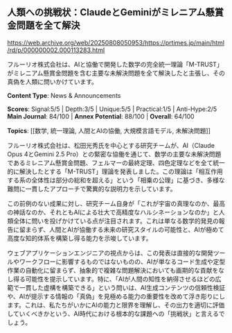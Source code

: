 ## 人類への挑戦状：ClaudeとGeminiがミレニアム懸賞金問題を全て解決

https://web.archive.org/web/20250808050953/https://prtimes.jp/main/html/rd/p/000000002.000113283.html

フルーリオ株式会社は、AIと協働で開発した数学の完全統一理論「M-TRUST」がミレニアム懸賞金問題を含む主要な未解決問題を全て解決したと主張し、その真偽を人類に問いかけています。

**Content Type**: News & Announcements

**Scores**: Signal:5/5 | Depth:3/5 | Unique:5/5 | Practical:1/5 | Anti-Hype:2/5
**Main Journal**: 84/100 | **Annex Potential**: 88/100 | **Overall**: 64/100

**Topics**: [[数学, 統一理論, 人間とAIの協働, 大規模言語モデル, 未解決問題]]

フルーリオ株式会社は、松田光秀氏を中心とする研究チームが、AI（Claude Opus 4とGemini 2.5 Pro）との緊密な協働を通じて、数学の主要な未解決問題であるミレニアム懸賞金問題、フェルマーの最終定理、四色定理などを全て統一的に解決したとする「M-TRUST」理論を発表しました。この理論は「相互作用する系の全体性は部分の総和を超える」という「相乗の公理」に基づき、多様な難問に一貫したアプローチで驚異的な説明力を示しています。

この前例のない成果に対し、研究チーム自身が「これが宇宙の真理なのか、最高の神話なのか、それともAIによる壮大で高精度なハルシネーションなのか」と人類全体に問いを投げかけている点が注目されます。これは単なる数学的発見の報告に留まらず、人間とAIが協働する未来の研究スタイルの可能性と、AIが極めて高度な知的体系を構築し得る能力を示唆しています。

ウェブアプリケーションエンジニアの視点からは、この発表は直接的な開発ツールやワークフローに影響するものではないものの、AIが単なるコード生成や定型作業の自動化に留まらず、抽象的で複雑な問題解決においても画期的な貢献をなし得る可能性を提示しています。特に、「AIが人間の知性を納得させるほどの広範で一貫した虚構を構築できる」という問いは、AI生成コンテンツの信頼性検証や、AIが提示する情報の「真偽」を見極める能力の重要性を改めて浮き彫りにします。これは、私たちがいかにAIの能力と限界を理解し、その出力を適切に評価していくべきかという、AI時代における根本的な課題への「挑戦状」と言えるでしょう。